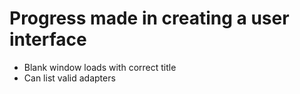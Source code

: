 # Progress made in creating a user interface #

- Blank window loads with correct title
- Can list valid adapters
